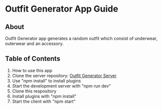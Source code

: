 # Outfit Generator App Guide

## About

Outfit Generator app generates a random outfit which consist of underwear, outerwear and an accessory.

## Table of Contents

1. How to use this app
2. Clone the server repository: [Outfit Generator Server](https://github.com/sreelakshmys/outfit-creator-server-private "outfit geneartor server")
3. Use "npm install" to install plugins
4. Start the development server with "npm run dev"
5. Clone this respository
6. Install plugins with "npm install"
7. Start the client with "npm start"
